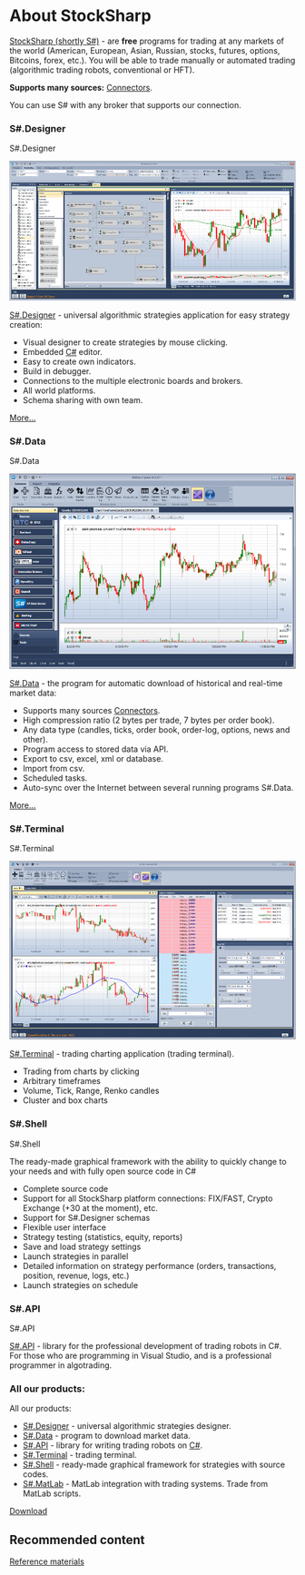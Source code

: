 # About StockSharp

[StockSharp (shortly S\#)](https://stocksharp.com/products/) \- are **free** programs for trading at any markets of the world (American, European, Asian, Russian, stocks, futures, options, Bitcoins, forex, etc.). You will be able to trade manually or automated trading (algorithmic trading robots, conventional or HFT). 

**Supports many sources:** [Connectors](topics/API_Connectors.md).

You can use S\# with any broker that supports our connection. 

### S\#.Designer

S\#.Designer

![StockSharpTitle 0](images/StockSharpTitle_0.png)

[S\#.Designer](topics/Designer.md) \- universal algorithmic strategies application for easy strategy creation: 

- Visual designer to create strategies by mouse clicking.
- Embedded [C\#](https://en.wikipedia.org/wiki/C_Sharp_(programming_language)) editor.
- Easy to create own indicators.
- Build in debugger.
- Connections to the multiple electronic boards and brokers.
- All world platforms.
- Schema sharing with own team.

[More...](topics/Designer.md)

### S\#.Data

S\#.Data

![StockSharpTitle 1](images/StockSharpTitle_1.png)

[S\#.Data](topics/Hydra.md) \- the program for automatic download of historical and real\-time market data: 

- Supports many sources [Connectors](topics/API_Connectors.md).
- High compression ratio (2 bytes per trade, 7 bytes per order book).
- Any data type (candles, ticks, order book, order\-log, options, news and other).
- Program access to stored data via API.
- Export to csv, excel, xml or database.
- Import from csv.
- Scheduled tasks.
- Auto\-sync over the Internet between several running programs S\#.Data.

[More...](topics/Hydra.md)

### S\#.Terminal

S\#.Terminal

![Terminal main 00](images/Terminal_main_00.png)

[S\#.Terminal](topics/Terminal.md) \- trading charting application (trading terminal).

- Trading from charts by clicking
- Arbitrary timeframes
- Volume, Tick, Range, Renko candles
- Cluster and box charts

### S\#.Shell

S\#.Shell

The ready\-made graphical framework with the ability to quickly change to your needs and with fully open source code in C\#

- Complete source code
- Support for all StockSharp platform connections: FIX\/FAST, Crypto Exchange (+30 at the moment), etc.
- Support for S\#.Designer schemas
- Flexible user interface
- Strategy testing (statistics, equity, reports)
- Save and load strategy settings
- Launch strategies in parallel
- Detailed information on strategy performance (orders, transactions, position, revenue, logs, etc.)
- Launch strategies on schedule

### S\#.API

S\#.API

[S\#.API](topics/StockSharpAbout.md) \- library for the professional development of trading robots in C\#. For those who are programming in Visual Studio, and is a professional programmer in algotrading. 

### All our products:

All our products:

- [S\#.Designer](topics/Designer.md) \- universal algorithmic strategies designer.
- [S\#.Data](topics/Hydra.md) \- program to download market data.
- [S\#.API](topics/StockSharpAbout.md) \- library for writing trading robots on [C\#](https://en.wikipedia.org/wiki/C_Sharp_(programming_language)).
- [S\#.Terminal](topics/Terminal.md) \- trading terminal.
- [S\#.Shell](topics/Shell.md) \- ready\-made graphical framework for strategies with source codes.
- [S\#.MatLab](topics/MatLab.md) \- MatLab integration with trading systems. Trade from MatLab scripts.

[Download](https://stocksharp.com/products/download/)

## Recommended content

[Reference materials](topics/Materials.md)
